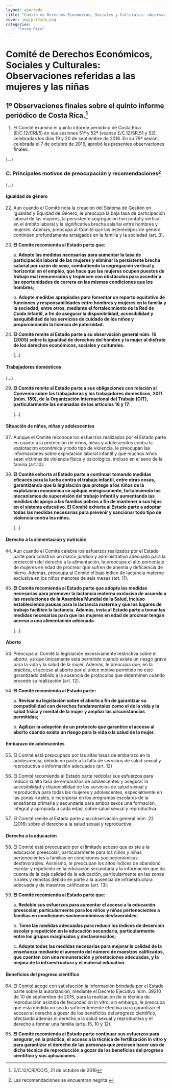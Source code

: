 ```yaml
---
layout: apartado
title: "Comité de Derechos Económicos, Sociales y Culturales: observaciones referidas a las mujeres y las niñas"
cover: img/portada.png
categories:
   - "Costa_Rica"
---
```

# Comité de Derechos Económicos, Sociales y Culturales: Observaciones referidas a las mujeres y las niñas

## 1º Observaciones finales sobre el quinto informe periódico de Costa Rica.[^332]

1. El Comité examinó el quinto informe periódico de Costa Rica
(E/C.12/CRI/5) en sus sesiones 51ª y 52ª (véanse E/C.12/SR.51 y 52),
celebradas los días 19 y 20 de septiembre de 2016. En su 79ª sesión,
celebrada el 7 de octubre de 2016, aprobó las presentes observaciones
finales.

(…)

### C. Principales motivos de preocupación y recomendaciones[^333]

(…)

#### Igualdad de género

22. Aun cuando el Comité nota la creación del Sistema de Gestión en
Igualdad y Equidad de Género, le preocupa la baja tasa de participación
laboral de las mujeres, la persistente segregación horizontal y vertical en
el ámbito laboral y la significativa brecha salarial entre hombres y
mujeres. Además, preocupa al Comité que los estereotipos de género
continúen profundamente arraigados en la familia y la sociedad (art. 3).

23. **El Comité recomienda al Estado parte que:**

    a. **Adopte las medidas necesarias para aumentar la tasa de participación
    laboral de las mujeres y eliminar la persistente brecha salarial por razón
    de sexo, combatiendo la segregación vertical y horizontal en el empleo, que
    hace que las mujeres ocupen puestos de trabajo mal remunerados y tropiecen
    con obstáculos para acceder a las oportunidades de carrera en las mismas
    condiciones que los hombres;**

    b. **Adopte medidas apropiadas para fomentar un reparto equitativo de
    funciones y responsabilidades entre hombres y mujeres en la familia y la
    sociedad, entre otros, mediante el fortalecimiento de la Red de Cuido
    Infantil, a fin de asegurar la disponibilidad, accesibilidad y
    asequibilidad de los servicios de cuidado de los niños y proporcionando la
    licencia de paternidad.**

24. **El Comité remite al Estado parte a su observación general núm. 16
(2005) sobre la igualdad de derechos del hombre y la mujer al disfrute de
los derechos económicos, sociales y culturales.**

    (…)

#### Trabajadores domésticos

(…)

29. **El Comité remite al Estado parte a sus obligaciones con relación al
Convenio sobre las trabajadoras y los trabajadores domésticos, 2011 (núm.
189), de la Organización Internacional del Trabajo (OIT), particularmente
las emanadas de los artículos 16 y 17.**

    (…)

#### Situación de niños, niñas y adolescentes

37. Aunque el Comité reconoce los esfuerzos realizados por el Estado parte
en cuanto a la protección de niños, niñas y adolescentes contra la
explotación económica y todo tipo de violencia, le preocupan las
informaciones sobre explotación laboral infantil y que muchos niños sean
víctimas de violencia física y psicológica, incluso en el seno de la
familia (art.10).

38. **El Comité exhorta al Estado parte a continuar tomando medidas eficaces
para la lucha contra el trabajo infantil, entre otras cosas, garantizando
que la legislación que protege a los niños de la explotación económica se
aplique enérgicamente, fortaleciendo los mecanismos de supervisión del
trabajo infantil y aumentando las medidas de apoyo a las familias pobres a
fin de mantener a sus hijos en el sistema educativo. El Comité exhorta al
Estado parte a adoptar todas las medidas necesarias para prevenir y
sancionar todo tipo de violencia contra los niños.**

    (…)

#### Derecho a la alimentación y nutrición

44. Aun cuando el Comité celebra los esfuerzos realizados por el Estado
parte para construir un marco jurídico y administrativo adecuado para la
protección del derecho a la alimentación, le preocupa el alto porcentaje de
mujeres en edad de procrear que sufren de anemia y deficiencia de hierro.
Además, preocupa al Comité el bajo índice de lactancia materna exclusiva en
los niños menores de seis meses (art. 11).

45. **El Comité recomienda al Estado parte que adopte las medidas necesarias
para promover la lactancia materna exclusiva de acuerdo a las resoluciones
de la Asamblea Mundial de la Salud, incluso estableciendo pausas para la
lactancia materna y que los lugares de trabajo faciliten la lactancia.
Además, insta al Estado parte a tomar las medidas necesarias para que las
mujeres en edad de procrear tengan acceso a una alimentación adecuada.**

    (…)

#### Aborto

53. Preocupa al Comité la legislación excesivamente restrictiva sobre el
aborto, ya que únicamente está permitido cuando existe un riesgo grave para
la vida y la salud de la mujer. Además, le preocupa que, en la práctica, el
acceso al aborto por el único motivo permitido no esté garantizado debido a
la ausencia de protocolos que determinen cuándo procede su realización
(art. 12).

54. **El Comité recomienda al Estado parte:**

    a. **Revisar su legislación sobre el aborto a fin de garantizar su
    compatibilidad con derechos fundamentales como el de la vida y la salud
    física y mental de la mujer y ampliar las circunstancias permitidas;**

    b. **Agilizar la adopción de un protocolo que garantice el acceso al aborto
    cuando exista un riesgo para la vida o la salud de la mujer.**

#### Embarazo de adolescentes

55. El Comité está preocupado por las altas tasas de embarazo en la
adolescencia, debido en parte a la falta de servicios de salud sexual y
reproductiva e información adecuados (art. 12)

56. El Comité recomienda al Estado parte redoblar sus esfuerzos para
reducir la alta tasa de embarazos de adolescentes y asegurar la
accesibilidad y disponibilidad de los servicios de salud sexual y
reproductiva para todas las mujeres y adolescentes, especialmente en las
zonas rurales, e incorporar en los programas escolares de la enseñanza
primaria y secundaria para ambos sexos una formación, integral y apropiada
a cada edad, sobre salud sexual y reproductiva.

57. El Comité remite al Estado parte a su observación general núm. 22
(2016) sobre el derecho a la salud sexual y reproductiva.

#### Derecho a la educación

58. El Comité está preocupado por el limitado acceso que existe a la
educación preescolar, particularmente para los niños y niñas pertenecientes
a familias en condiciones socioeconómicas desfavorables. Asimismo, le
preocupan los altos índices de abandono escolar y repetición en la
educación secundaria y la información que da cuenta de la baja calidad de
la educación, particularmente en las zonas rurales y remotas debido en
parte a la ausencia de infraestructura adecuada y de maestros calificados
(art. 13).

59. **El Comité recomienda al Estado parte que:**

    a. **Redoble sus esfuerzos para aumentar el acceso a la educación preescolar,
    particularmente para los niños y niñas pertenecientes a familias en
    condiciones socioeconómicas desfavorables;**

    b. **Tome las medidas adecuadas para reducir los índices de deserción escolar
    y repetición en la educación secundaria, particularmente entre los grupos
    marginados y desfavorecidos;**

    c. **Adopte todas las medidas necesarias para mejorar la calidad de la
    enseñanza mediante el aumento del número de maestros calificados, que
    cuenten con una remuneración y prestaciones adecuadas, y la mejora de la
    infraestructura y el material educativo.**

#### Beneficios del progreso científico

64. El Comité acoge con satisfacción la información brindada por el Estado
parte sobre la autorización, mediante el Decreto Ejecutivo núm. 39210 de 10
de septiembre de 2015, para la realización de la técnica de reproducción
asistida de fecundación in vitro; sin embargo, le preocupa que esta medida
no sea lo suficientemente efectiva para garantizar el acceso al derecho a
gozar de los beneficios del progreso científico, afectando además el
derecho a la salud sexual y reproductiva y el derecho a formar una familia
(arts. 15, 10 y 12).

65. **El Comité recomienda al Estado parte continuar sus esfuerzos para
asegurar, en la práctica, el acceso a la técnica de fertilización in vitro
y para garantizar el derecho de las personas que precisen hacer uso de
dicha técnica de reproducción a gozar de los beneficios del progreso
científico y sus aplicaciones.**


[^332]: E/C.12/CRI/CO/5, 21 de octubre de 2016
[^333]: Las recomendaciones se encuentran negrita.
